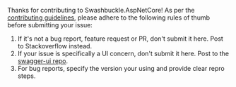 Thanks for contributing to Swashbuckle.AspNetCore! As per the [contributing guidelines](CONTRIBUTING.md), please adhere to the following rules of thumb before submitting your issue:

1. If it's not a bug report, feature request or PR, don't submit it here. Post to Stackoverflow instead.
2. If your issue is specifically a UI concern, don't submit it here. Post to the [swagger-ui repo](https://github.com/swagger-api/swagger-ui).
3. For bug reports, specify the version your using and provide clear repro steps.
